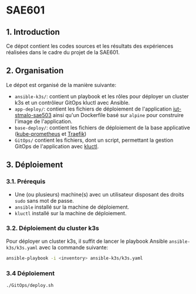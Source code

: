 # SAE601

## 1. Introduction

Ce dépot contient les codes sources et les résultats des expériences réalisées dans le cadre du projet de la SAE601.

## 2. Organisation

Le dépot est organisé de la manière suivante:

- `ansible-k3s/`: contient un playbook et les rôles pour déployer un cluster k3s et un contrôleur GitOps kluctl avec Ansible.
- `app-deploy/`: contient les fichiers de déploiement de l'application [iut-stmalo-sae503](https://github.com/abacf/iut-stmalo-sae503) ainsi qu'un Dockerfile basé sur `alpine` pour construire l'image de l'application.
- `base-deploy/`: contient les fichiers de déploiement de la base applicative ([kube-prometheus](https://github.com/prometheus-operator/kube-prometheus) et [Traefik](https://doc.traefik.io/traefik/))
- `GitOps/` contient les fichiers, dont un script, permettant la gestion GitOps de l'application avec [kluctl](https://kluctl.io/).

## 3. Déploiement

### 3.1. Prérequis

- Une (ou plusieurs) machine(s) avec un utilisateur disposant des droits `sudo` sans mot de passe.
- `ansible` installé sur la machine de déploiement.
- `kluctl` installé sur la machine de déploiement.

### 3.2. Déploiement du cluster k3s

Pour déployer un cluster k3s, il suffit de lancer le playbook Ansible `ansible-k3s/k3s.yaml` avec la commande suivante:

```bash
ansible-playbook -i <inventory> ansible-k3s/k3s.yaml
```

### 3.4 Déploiement

```bash
./GitOps/deploy.sh
```


